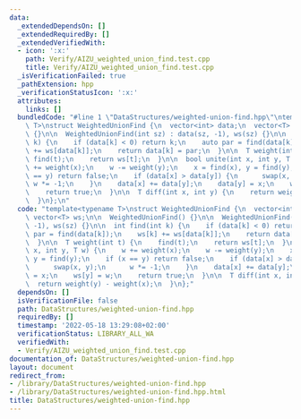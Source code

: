 ```yaml
---
data:
  _extendedDependsOn: []
  _extendedRequiredBy: []
  _extendedVerifiedWith:
  - icon: ':x:'
    path: Verify/AIZU_weighted_union_find.test.cpp
    title: Verify/AIZU_weighted_union_find.test.cpp
  _isVerificationFailed: true
  _pathExtension: hpp
  _verificationStatusIcon: ':x:'
  attributes:
    links: []
  bundledCode: "#line 1 \"DataStructures/weighted-union-find.hpp\"\ntemplate<typename\
    \ T>\nstruct WeightedUnionFind {\n  vector<int> data;\n  vector<T> ws;\n\n  WeightedUnionFind()\
    \ {}\n\n  WeightedUnionFind(int sz) : data(sz, -1), ws(sz) {}\n\n  int find(int\
    \ k) {\n    if (data[k] < 0) return k;\n    auto par = find(data[k]);\n    ws[k]\
    \ += ws[data[k]];\n    return data[k] = par;\n  }\n\n  T weight(int t) {\n   \
    \ find(t);\n    return ws[t];\n  }\n\n  bool unite(int x, int y, T w) {\n    w\
    \ += weight(x);\n    w -= weight(y);\n    x = find(x), y = find(y);\n    if (x\
    \ == y) return false;\n    if (data[x] > data[y]) {\n      swap(x, y);\n     \
    \ w *= -1;\n    }\n    data[x] += data[y];\n    data[y] = x;\n    ws[y] = w;\n\
    \    return true;\n  }\n\n  T diff(int x, int y) {\n    return weight(y) - weight(x);\n\
    \  }\n};\n"
  code: "template<typename T>\nstruct WeightedUnionFind {\n  vector<int> data;\n \
    \ vector<T> ws;\n\n  WeightedUnionFind() {}\n\n  WeightedUnionFind(int sz) : data(sz,\
    \ -1), ws(sz) {}\n\n  int find(int k) {\n    if (data[k] < 0) return k;\n    auto\
    \ par = find(data[k]);\n    ws[k] += ws[data[k]];\n    return data[k] = par;\n\
    \  }\n\n  T weight(int t) {\n    find(t);\n    return ws[t];\n  }\n\n  bool unite(int\
    \ x, int y, T w) {\n    w += weight(x);\n    w -= weight(y);\n    x = find(x),\
    \ y = find(y);\n    if (x == y) return false;\n    if (data[x] > data[y]) {\n\
    \      swap(x, y);\n      w *= -1;\n    }\n    data[x] += data[y];\n    data[y]\
    \ = x;\n    ws[y] = w;\n    return true;\n  }\n\n  T diff(int x, int y) {\n  \
    \  return weight(y) - weight(x);\n  }\n};"
  dependsOn: []
  isVerificationFile: false
  path: DataStructures/weighted-union-find.hpp
  requiredBy: []
  timestamp: '2022-05-18 13:29:08+02:00'
  verificationStatus: LIBRARY_ALL_WA
  verifiedWith:
  - Verify/AIZU_weighted_union_find.test.cpp
documentation_of: DataStructures/weighted-union-find.hpp
layout: document
redirect_from:
- /library/DataStructures/weighted-union-find.hpp
- /library/DataStructures/weighted-union-find.hpp.html
title: DataStructures/weighted-union-find.hpp
---
```

